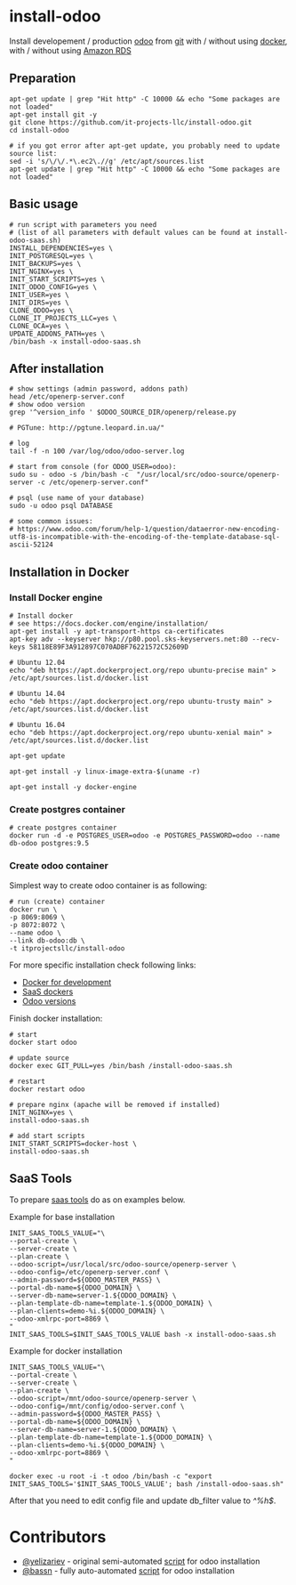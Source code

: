 # install-odoo

Install developement / production 
[odoo](https://www.odoo.com/) from [git](https://github.com/odoo/odoo)
with / without using [docker](https://www.docker.com/), 
with / without using [Amazon RDS](https://aws.amazon.com/rds/)

## Preparation

    apt-get update | grep "Hit http" -C 10000 && echo "Some packages are not loaded"
    apt-get install git -y
    git clone https://github.com/it-projects-llc/install-odoo.git
    cd install-odoo

    # if you got error after apt-get update, you probably need to update source list:
    sed -i 's/\/\/.*\.ec2\.//g' /etc/apt/sources.list
    apt-get update | grep "Hit http" -C 10000 && echo "Some packages are not loaded"
    

## Basic usage

    # run script with parameters you need
    # (list of all parameters with default values can be found at install-odoo-saas.sh)
    INSTALL_DEPENDENCIES=yes \
    INIT_POSTGRESQL=yes \
    INIT_BACKUPS=yes \
    INIT_NGINX=yes \
    INIT_START_SCRIPTS=yes \
    INIT_ODOO_CONFIG=yes \
    INIT_USER=yes \
    INIT_DIRS=yes \
    CLONE_ODOO=yes \
    CLONE_IT_PROJECTS_LLC=yes \
    CLONE_OCA=yes \
    UPDATE_ADDONS_PATH=yes \
    /bin/bash -x install-odoo-saas.sh

## After installation

    # show settings (admin password, addons path)
    head /etc/openerp-server.conf
    # show odoo version
    grep '^version_info ' $ODOO_SOURCE_DIR/openerp/release.py

    # PGTune: http://pgtune.leopard.in.ua/"

    # log
    tail -f -n 100 /var/log/odoo/odoo-server.log
    
    # start from console (for ODOO_USER=odoo):
    sudo su - odoo -s /bin/bash -c  "/usr/local/src/odoo-source/openerp-server -c /etc/openerp-server.conf"
    
    # psql (use name of your database)
    sudo -u odoo psql DATABASE
    
    # some common issues:
    # https://www.odoo.com/forum/help-1/question/dataerror-new-encoding-utf8-is-incompatible-with-the-encoding-of-the-template-database-sql-ascii-52124



## Installation in Docker

### Install Docker engine

    # Install docker
    # see https://docs.docker.com/engine/installation/
    apt-get install -y apt-transport-https ca-certificates
    apt-key adv --keyserver hkp://p80.pool.sks-keyservers.net:80 --recv-keys 58118E89F3A912897C070ADBF76221572C52609D

    # Ubuntu 12.04
    echo "deb https://apt.dockerproject.org/repo ubuntu-precise main" > /etc/apt/sources.list.d/docker.list

    # Ubuntu 14.04
    echo "deb https://apt.dockerproject.org/repo ubuntu-trusty main" > /etc/apt/sources.list.d/docker.list

    # Ubuntu 16.04
    echo "deb https://apt.dockerproject.org/repo ubuntu-xenial main" > /etc/apt/sources.list.d/docker.list

    apt-get update

    apt-get install -y linux-image-extra-$(uname -r)

    apt-get install -y docker-engine

### Create postgres container 

    # create postgres container
    docker run -d -e POSTGRES_USER=odoo -e POSTGRES_PASSWORD=odoo --name db-odoo postgres:9.5

### Create odoo container

Simplest way to create odoo container is as following:

    # run (create) container
    docker run \
    -p 8069:8069 \
    -p 8072:8072 \
    --name odoo \
    --link db-odoo:db \
    -t itprojectsllc/install-odoo

For more specific installation check following links:

* [Docker for development](docs/dev.rst)
* [SaaS dockers](docs/saas.rst)
* [Odoo versions](docs/odoo-versions.rst)


Finish docker installation:

    # start
    docker start odoo

    # update source
    docker exec GIT_PULL=yes /bin/bash /install-odoo-saas.sh

    # restart
    docker restart odoo

    # prepare nginx (apache will be removed if installed)
    INIT_NGINX=yes \
    install-odoo-saas.sh

    # add start scripts
    INIT_START_SCRIPTS=docker-host \
    install-odoo-saas.sh

## SaaS Tools

To prepare [saas tools](https://github.com/it-projects-llc/odoo-saas-tools) do as on examples below.

Example for base installation

    INIT_SAAS_TOOLS_VALUE="\
    --portal-create \
    --server-create \
    --plan-create \
    --odoo-script=/usr/local/src/odoo-source/openerp-server \
    --odoo-config=/etc/openerp-server.conf \
    --admin-password=${ODOO_MASTER_PASS} \
    --portal-db-name=${ODOO_DOMAIN} \
    --server-db-name=server-1.${ODOO_DOMAIN} \
    --plan-template-db-name=template-1.${ODOO_DOMAIN} \
    --plan-clients=demo-%i.${ODOO_DOMAIN} \
    --odoo-xmlrpc-port=8869 \
    "
    INIT_SAAS_TOOLS=$INIT_SAAS_TOOLS_VALUE bash -x install-odoo-saas.sh

Example for docker installation

    INIT_SAAS_TOOLS_VALUE="\
    --portal-create \
    --server-create \
    --plan-create \
    --odoo-script=/mnt/odoo-source/openerp-server \
    --odoo-config=/mnt/config/odoo-server.conf \
    --admin-password=${ODOO_MASTER_PASS} \
    --portal-db-name=${ODOO_DOMAIN} \
    --server-db-name=server-1.${ODOO_DOMAIN} \
    --plan-template-db-name=template-1.${ODOO_DOMAIN} \
    --plan-clients=demo-%i.${ODOO_DOMAIN} \
    --odoo-xmlrpc-port=8869 \
    "

    docker exec -u root -i -t odoo /bin/bash -c "export INIT_SAAS_TOOLS='$INIT_SAAS_TOOLS_VALUE'; bash /install-odoo-saas.sh"
    
After that you need to edit config file and update db_filter value to *^%h$*.

# Contributors

* [@yelizariev](https://github.com/yelizariev) - original semi-automated [script](https://gist.github.com/yelizariev/2abdd91d00dddc4e4fa4) for odoo installation
* [@bassn](https://github.com/bassn) - fully auto-automated [script](https://gist.github.com/bassn/996f8b168f0b1406dd54) for odoo installation
